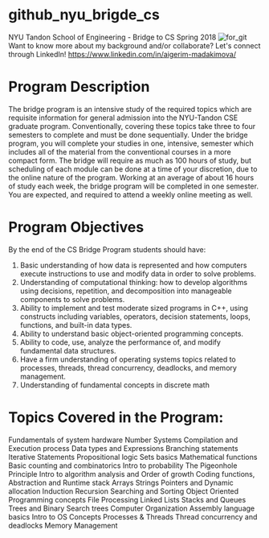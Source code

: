 # github_nyu_brigde_cs
NYU Tandon School of Engineering - Bridge to CS Spring 2018
![for_git](https://user-images.githubusercontent.com/87446059/126022196-94a01874-0754-4a58-9c61-8a293853db9a.jpeg)
Want to know more about my background and/or collaborate? Let's connect through LinkedIn! https://www.linkedin.com/in/aigerim-madakimova/
# Program Description

The bridge program is an intensive study of the required topics which are requisite information for general admission into the NYU-Tandon CSE graduate program. Conventionally, covering these topics take three to four semesters to complete and must be done sequentially. Under the bridge program, you will complete your studies in one, intensive, semester which includes all of the material from the conventional courses in a more compact form. The bridge will require as much as 100 hours of study, but scheduling of each module can be done at a time of your discretion, due to the online nature of the program. Working at an average of about 16 hours of study each week, the bridge program will be completed in one semester. You are expected, and required to attend a weekly online meeting as well.
# Program Objectives

By the end of the CS Bridge Program students should have:
1. Basic understanding of how data is represented and how computers execute instructions to use and modify data in order to solve problems.
2. Understanding of computational thinking: how to develop algorithms using decisions, repetition, and decomposition into manageable components to solve problems.
3. Ability to implement and test moderate sized programs in C++, using constructs including variables, operators, decision statements, loops, functions, and built-in data types.
4. Ability to understand basic object-oriented programming concepts.
5. Ability to code, use, analyze the performance of, and modify fundamental data structures.
6. Have a firm understanding of operating systems topics related to processes, threads, thread concurrency, deadlocks, and memory management.
7. Understanding of fundamental concepts in discrete math
# Topics Covered in the Program:

Fundamentals of system hardware
Number Systems
Compilation and Execution process
Data types and Expressions
Branching statements
Iterative Statements
Propositional logic
Sets basics
Mathematical functions
Basic counting and combinatorics
Intro to probability
The Pigeonhole Principle
Intro to algorithm analysis and Order of growth
Coding functions, Abstraction and Runtime stack
Arrays
Strings
Pointers and Dynamic allocation
Induction
Recursion
Searching and Sorting
Object Oriented Programming concepts
File Processing
Linked Lists
Stacks and Queues
Trees and Binary Search trees
Computer Organization
Assembly language basics
Intro to OS Concepts
Processes & Threads
Thread concurrency and deadlocks
Memory Management
